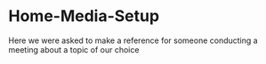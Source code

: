 # Home-Media-Setup
Here we were asked to make a reference for someone conducting a meeting about a topic of our choice
